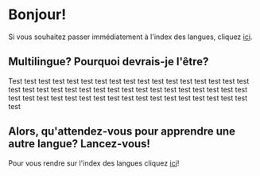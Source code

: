 # Bonjour!

Si vous souhaitez passer immédiatement à l'index des langues, cliquez [ici](indexLangues.md).

## Multilingue? Pourquoi devrais-je l'être?

Test test test test test test test test test test test test test test test test test test test test test test test test test test test test test test test test test test test test test test test test test test test test test test test test test test test test 

## Alors, qu'attendez-vous pour apprendre une autre langue? Lancez-vous!

Pour vous rendre sur l'index des langues cliquez [ici](indexLangues.md)!

